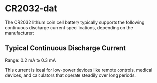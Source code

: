 
# CR2032-dat

The CR2032 lithium coin cell battery typically supports the following continuous discharge current specifications, depending on the manufacturer:

##  Typical Continuous Discharge Current

Range: 0.2 mA to 0.3 mA

This current is ideal for low-power devices like remote controls, medical devices, and calculators that operate steadily over long periods.